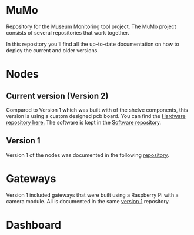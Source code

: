 # MuMo

Repository for the Museum Monitoring tool project.
The MuMo project consists of several repositories that work together.

In this repository you'll find all the up-to-date documentation on how to deploy the current and older versions.

# Nodes

## Current version (Version 2)
Compared to Version 1 which was built with of the shelve components, this version is using a custom designed pcb board. You can find the [Hardware repository here.](https://github.com/Strooom/MuMo-V2-Node-PCB)
The software is kept in the [Software repository](https://github.com/Strooom/MuMo-v2-Node-SW).

## Version 1
Version 1 of the nodes was documented in the following [repository](https://github.com/MoMu-Antwerp/MuMo-v1).

# Gateways
Version 1 included gateways that were built using a Raspberry Pi with a camera module. All is documented in the same [version 1](https://github.com/MoMu-Antwerp/MuMo-v1) repository.


# Dashboard



